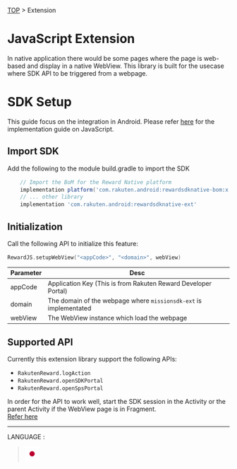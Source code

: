 [TOP](../../README.md#top) > Extension  

# JavaScript Extension    
In native application there would be some pages where the page is web-based and display in a native WebView. This library is built for the usecase where SDK API to be triggered from a webpage. 

# SDK Setup
This guide focus on the integration in Android. Please refer [here](https://github.com/rakuten-ads/Rakuten-Reward-JS/tree/main/js-extension-library) for the implementation guide on JavaScript.   

## Import SDK  
Add the following to the module build.gradle to import the SDK  

```groovy
    // Import the BoM for the Reward Native platform
    implementation platform('com.rakuten.android:rewardsdknative-bom:x.x.x')
    // ... other library
    implementation 'com.rakuten.android:rewardsdknative-ext'
```  

## Initialization  
Call the following API to initialize this feature:  

```kotlin  
RewardJS.setupWebView("<appCode>", "<domain>", webView)
```  
| Parameter | Desc |
| --- | --- |
| appCode | Application Key (This is from Rakuten Reward Developer Portal) |
| domain | The domain of the webpage where `missionsdk-ext` is implementated |
| webView | The WebView instance which load the webpage |  

## Supported API
Currently this extension library support the following APIs:
* `RakutenReward.logAction`
* `RakutenReward.openSDKPortal`  
* `RakutenReward.openSpsPortal`

In order for the API to work well, start the SDK session in the Activity or the parent Activity if the WebView page is in Fragment.  
[Refer here](../basic/README.md#to-start-sdk-in-your-activity-we-provide-several-ways)

---
LANGUAGE :
> [![jp](../lang/ja.png)](../ja/extension/README.md)  
